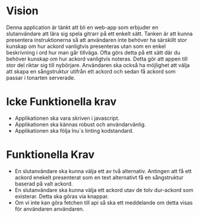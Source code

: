 # Vision
Denna application är tänkt att bli en web-app som erbjuder en slutanvändare att lära sig spela gitrarr på ett enkelt sätt. Tanken är att kunna presentera instruktionerna så att användaren inte behöver ha särskillt stor kunskap om hur ackord vanligtvis presenteras utan som en enkel beskrivning i ord hur man går tillväga. Ofta görs detta på ett sätt där du behöver kunskap om hur ackord vanligtvis noteras. Detta gör att appen till stor del riktar sig till nybörjare. Användaren ska också ha möjlighet att välja att skapa en sångstruktur utifrån ett ackord och sedan få ackord som passar i tonarten serverade.

# Icke Funktionella krav
- Applikationen ska vara skriven i javascript.
- Applikationen ska kännas robust och användarvänlig.
- Applikationen ska följa lnu´s linting kodstandard.

# Funktionella Krav
- En slutanvändare ska kunna välja ett av två alternativ. Antingen att få ett ackord enekelt presenterat som en text alternativt få en sångstruktur baserad på valt ackord.
- En slutanvändare ska kunna välja ett ackord utav de tolv dur-ackord som existerar. Detta ska göras via knappar.
- Om vi inte kan göra fetchen till api så ska ett meddelande om detta visas för användaren användaren.

